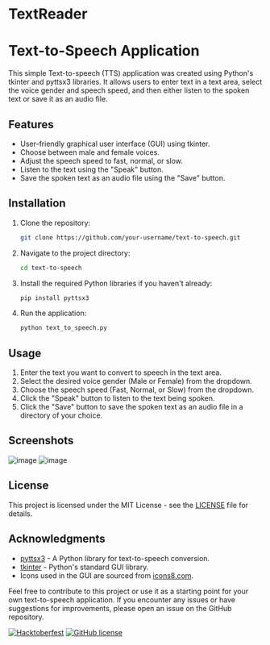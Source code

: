 # TextReader
# Text-to-Speech Application

This simple Text-to-speech (TTS) application was created using Python's tkinter and pyttsx3 libraries. It allows users to enter text in a text area, select the voice gender and speech speed, and then either listen to the spoken text or save it as an audio file.

## Features

- User-friendly graphical user interface (GUI) using tkinter.
- Choose between male and female voices.
- Adjust the speech speed to fast, normal, or slow.
- Listen to the text using the "Speak" button.
- Save the spoken text as an audio file using the "Save" button.

## Installation

1. Clone the repository:

   ```bash
   git clone https://github.com/your-username/text-to-speech.git
   ```

2. Navigate to the project directory:

   ```bash
   cd text-to-speech
   ```

3. Install the required Python libraries if you haven't already:

   ```bash
   pip install pyttsx3
   ```

4. Run the application:

   ```bash
   python text_to_speech.py
   ```

## Usage

1. Enter the text you want to convert to speech in the text area.
2. Select the desired voice gender (Male or Female) from the dropdown.
3. Choose the speech speed (Fast, Normal, or Slow) from the dropdown.
4. Click the "Speak" button to listen to the text being spoken.
5. Click the "Save" button to save the spoken text as an audio file in a directory of your choice.

## Screenshots

![image](https://github.com/CodeWithMohan01/TextReader/assets/72215741/93e84c55-1f5b-45bc-b210-1babfd25c68d)
![image](https://github.com/CodeWithMohan01/TextReader/assets/72215741/377cb4dd-d78d-4774-9a02-a4ea192d25fb)



## License

This project is licensed under the MIT License - see the [LICENSE](LICENSE) file for details.

## Acknowledgments

- [pyttsx3](https://pypi.org/project/pyttsx3/) - A Python library for text-to-speech conversion.
- [tkinter](https://docs.python.org/3/library/tkinter.html) - Python's standard GUI library.
- Icons used in the GUI are sourced from [icons8.com](https://icons8.com).

Feel free to contribute to this project or use it as a starting point for your own text-to-speech application. If you encounter any issues or have suggestions for improvements, please open an issue on the GitHub repository.

[![Hacktoberfest](https://img.shields.io/badge/Hacktoberfest-friendly-blueviolet.svg)](https://hacktoberfest.digitalocean.com/)
[![GitHub license](https://img.shields.io/badge/License-MIT-blue.svg)](LICENSE)

